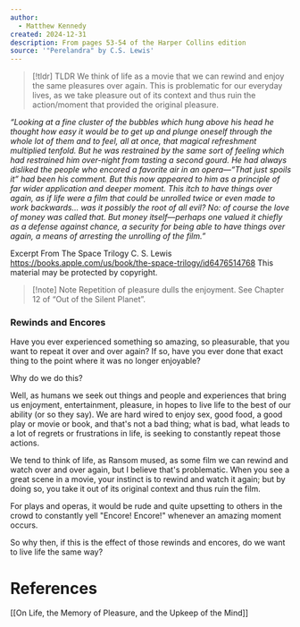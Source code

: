 ```yaml
---
author:
  - Matthew Kennedy
created: 2024-12-31
description: From pages 53-54 of the Harper Collins edition
source: '"Perelandra" by C.S. Lewis'
---
```

> [!tldr] TLDR
> We think of life as a movie that we can rewind and enjoy the same pleasures over again. This is problematic for our everyday lives, as we take pleasure out of its context and thus ruin the action/moment that provided the original pleasure. 


*“Looking at a fine cluster of the bubbles which hung above his head he thought how easy it would be to get up and plunge oneself through the whole lot of them and to feel, all at once, that magical refreshment multiplied tenfold. But he was restrained by the same sort of feeling which had restrained him over-night from tasting a second gourd. He had always disliked the people who encored a favorite air in an opera—“That just spoils it” had been his comment. But this now appeared to him as a principle of far wider application and deeper moment. This itch to have things over again, as if life were a film that could be unrolled twice or even made to work backwards... was it possibly the root of all evil? No: of course the love of money was called that. But money itself—perhaps one valued it chiefly as a defense against chance, a security for being able to have things over again, a means of arresting the unrolling of the film.”*

Excerpt From
The Space Trilogy
C. S. Lewis
https://books.apple.com/us/book/the-space-trilogy/id6476514768
This material may be protected by copyright.

> [!note] Note
Repetition of pleasure dulls the enjoyment. See Chapter 12 of “Out of the Silent Planet”.

### Rewinds and Encores

Have you ever experienced something so amazing, so pleasurable, that you want to repeat it over and over again? If so, have you ever done that exact thing to the point where it was no longer enjoyable?

Why do we do this?

Well, as humans we seek out things and people and experiences that bring us enjoyment, entertainment, pleasure, in hopes to live life to the best of our ability (or so they say). We are hard wired to enjoy sex, good food, a good play or movie or book, and that's not a bad thing; what is bad, what leads to a lot of regrets or frustrations in life, is seeking to constantly repeat those actions.

We tend to think of life, as Ransom mused, as some film we can rewind and watch over and over again, but I believe that's problematic. When you see a great scene in a movie, your instinct is to rewind and watch it again; but by doing so, you take it out of its original context and thus ruin the film. 

For plays and operas, it would be rude and quite upsetting to others in the crowd to constantly yell "Encore! Encore!" whenever an amazing moment occurs. 

So why then, if this is the effect of those rewinds and encores, do we want to live life the same way?



# References

[[On Life, the Memory of Pleasure, and the Upkeep of the Mind]]

